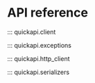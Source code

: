 # API reference

::: quickapi.client

::: quickapi.exceptions

::: quickapi.http_client

::: quickapi.serializers
